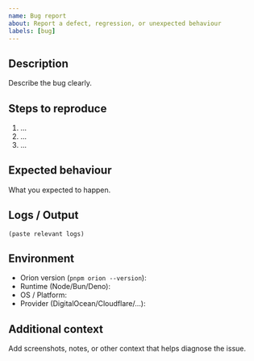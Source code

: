 ```yaml
---
name: Bug report
about: Report a defect, regression, or unexpected behaviour
labels: [bug]
---
```


## Description

Describe the bug clearly.

## Steps to reproduce
1. …
2. …
3. …

## Expected behaviour

What you expected to happen.

## Logs / Output

```
(paste relevant logs)
```

## Environment
- Orion version (`pnpm orion --version`):
- Runtime (Node/Bun/Deno):
- OS / Platform:
- Provider (DigitalOcean/Cloudflare/...):

## Additional context

Add screenshots, notes, or other context that helps diagnose the issue.
